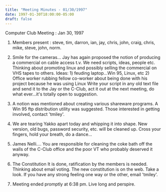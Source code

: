 ```yaml
---
title: "Meeting Minutes - 01/30/1997"
date: 1997-01-30T18:00:00-05:00
draft: false
---
```


Computer Club Meeting :  Jan 30, 1997 </p><p>
1.  Members present :  steve, tim, darron, ian, jay, chris, john, craig, chris, 			mike, steve, john, norm.  </p><p>
2.  Smile for the cameras... 	Jay has again proposed the notion of producing a commercial on 	cable access t.v.  We need scripts, ideas, people etc. 	Thinking about promoting linux and possibly selling the commercial on 	VHS tapes to others. 	   Ideas:  		1) feuding laptop...Win 95, Linux, etc 		2) Office worker rubbing fellow co-worker about being 		   done with his project because he was using Linux 	Write your script in any old text file and send it to the Jay or the C-Club, 	act it out at the next meeting, do what ever...it's totally open to suggestion. </p><p>
3.  A notion was mentioned about creating various shareware programs.     A Win 95 ftp distribution utility was suggested.  Those interested in getting     involved, contact 'tmiley'. </p><p>
4.  We are tearing Yakko apart today and whipping it into shape. 	New version, old bugs, password security, etc. will be cleaned up. Cross your 	fingers, hold your breath, do a dance... </p><p>
5.  James Nelli.... 	You are responsible for cleaning the coke bath off the walls of the  	C-Club office and the poor VT who probably deserved it anyway. </p><p>
6.  The Constitution 	It is done, ratification by the members is needed.  Thinking about 	email voting.  The new constitution is on the web.  Take a look.  If 	you have any strong feeling one way or the other, email 'tmiley'. </p><p>
7.  Meeting ended promptly at 6:38 pm.  Live long and perspire.    </p>
